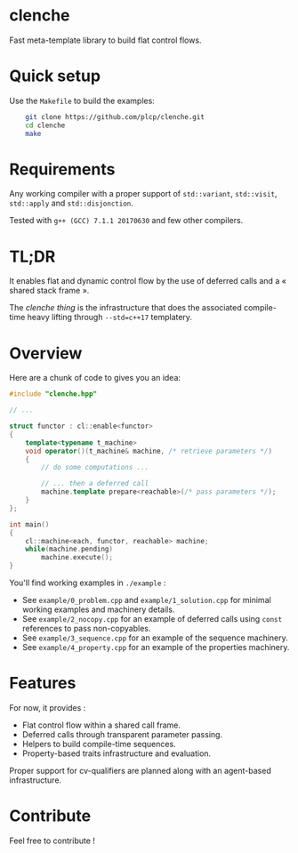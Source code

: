 # clenche
Fast meta-template library to build flat control flows.

# Quick setup
Use the `Makefile` to build the examples:
```sh
    git clone https://github.com/plcp/clenche.git
    cd clenche
    make
```

# Requirements

Any working compiler with a proper support of `std::variant`, `std::visit`,
`std::apply` and `std::disjonction`.

Tested with `g++ (GCC) 7.1.1 20170630` and few other compilers.

# TL;DR

It enables flat and dynamic control flow by the use of deferred calls and a
« shared stack frame ».

The *clenche thing* is the infrastructure that does the associated compile-time
heavy lifting through `--std=c++17` templatery.

# Overview

Here are a chunk of code to gives you an idea:
```cpp
#include "clenche.hpp"

// ...

struct functor : cl::enable<functor>
{
    template<typename t_machine>
    void operator()(t_machine& machine, /* retrieve parameters */)
    {
        // do some computations ...

        // ... then a deferred call
        machine.template prepare<reachable>(/* pass parameters */);
    }
};

int main()
{
    cl::machine<each, functor, reachable> machine;
    while(machine.pending)
        machine.execute();
}
```

You'll find working examples in `./example` :
 - See `example/0_problem.cpp` and `example/1_solution.cpp` for minimal working
   examples and machinery details.
 - See `example/2_nocopy.cpp` for an example of deferred calls using
   `const` references to pass non-copyables.
 - See `example/3_sequence.cpp` for an example of the sequence machinery.
 - See `example/4_property.cpp` for an example of the properties machinery.

# Features

For now, it provides :
 - Flat control flow within a shared call frame.
 - Deferred calls through transparent parameter passing.
 - Helpers to build compile-time sequences.
 - Property-based traits infrastructure and evaluation.

Proper support for cv-qualifiers are planned along with an agent-based
infrastructure.

# Contribute

Feel free to contribute !
